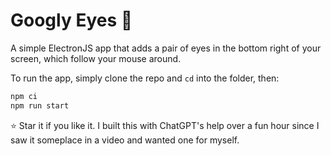 # Googly Eyes 👀
A simple ElectronJS app that adds a pair of eyes in the bottom right of your screen, which follow your mouse around.

To run the app, simply clone the repo and `cd` into the folder, then:
```bash
npm ci
npm run start
```

⭐️ Star it if you like it. I built this with ChatGPT's help over a fun hour since I saw it someplace in a video and wanted one for myself.

